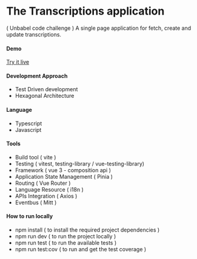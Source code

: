 # The Transcriptions application
( Unbabel code challenge ) A single page application for fetch, create and update transcriptions.

#### Demo
[Try it live](https://vs-silva.github.io/frontend-challenge/)

#### Development Approach
- Test Driven development
- Hexagonal Architecture

#### Language
- Typescript
- Javascript

#### Tools
- Build tool ( vite )
- Testing ( vitest, testing-library / vue-testing-library)
- Framework ( vue 3 - composition api )
- Application State Management ( Pinia )
- Routing ( Vue Router )
- Language Resource ( i18n )
- APIs Integration ( Axios )
- Eventbus ( Mitt )

#### How to run locally
- npm install ( to install the required project dependencies )
- npm run dev ( to run the project locally )
- npm run test ( to run the available tests )
- npm run test:cov ( to run and get the test coverage )
